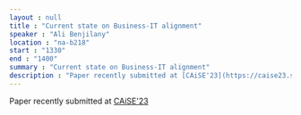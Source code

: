 ```yaml
---
layout : null
title : "Current state on Business-IT alignment"
speaker : "Ali Benjilany"
location : "na-b218"
start : "1330"
end : "1400"
summary : "Current state on Business-IT alignment"
description : "Paper recently submitted at [CAiSE'23](https://caise23.svit.usj.es/)"
---
```

Paper recently submitted at [CAiSE'23](https://caise23.svit.usj.es/)
